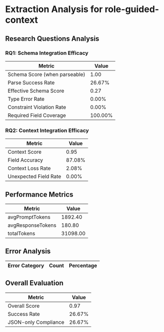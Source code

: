 # Extraction Analysis for role-guided-context

## Research Questions Analysis

### RQ1: Schema Integration Efficacy

| Metric | Value |
|--------|-------|
| Schema Score (when parseable) | 1.00 |
| Parse Success Rate | 26.67% |
| Effective Schema Score | 0.27 |
| Type Error Rate | 0.00% |
| Constraint Violation Rate | 0.00% |
| Required Field Coverage | 100.00% |

### RQ2: Context Integration Efficacy

| Metric | Value |
|--------|-------|
| Context Score | 0.95 |
| Field Accuracy | 87.08% |
| Context Loss Rate | 2.08% |
| Unexpected Field Rate | 0.00% |

## Performance Metrics

| Metric | Value |
|--------|-------|
| avgPromptTokens | 1892.40 |
| avgResponseTokens | 180.80 |
| totalTokens | 31098.00 |

## Error Analysis

| Error Category | Count | Percentage |
|---------------|-------|------------|

## Overall Evaluation

| Metric | Value |
|--------|-------|
| Overall Score | 0.97 |
| Success Rate | 26.67% |
| JSON-only Compliance | 26.67% |
